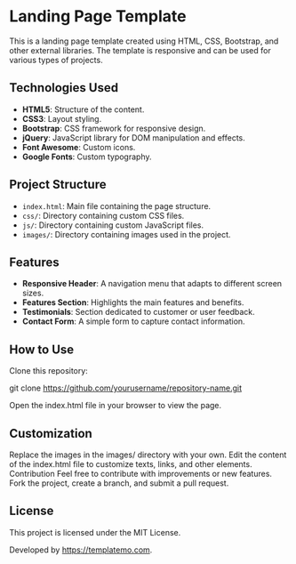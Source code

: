 # Landing Page Template

This is a landing page template created using HTML, CSS, Bootstrap, and other external libraries. The template is responsive and can be used for various types of projects.

## Technologies Used

- **HTML5**: Structure of the content.
- **CSS3**: Layout styling.
- **Bootstrap**: CSS framework for responsive design.
- **jQuery**: JavaScript library for DOM manipulation and effects.
- **Font Awesome**: Custom icons.
- **Google Fonts**: Custom typography.

## Project Structure

- `index.html`: Main file containing the page structure.
- `css/`: Directory containing custom CSS files.
- `js/`: Directory containing custom JavaScript files.
- `images/`: Directory containing images used in the project.

## Features

- **Responsive Header**: A navigation menu that adapts to different screen sizes.
- **Features Section**: Highlights the main features and benefits.
- **Testimonials**: Section dedicated to customer or user feedback.
- **Contact Form**: A simple form to capture contact information.

## How to Use

  Clone this repository:
  
   git clone https://github.com/yourusername/repository-name.git
   
Open the index.html file in your browser to view the page.

## Customization

Replace the images in the images/ directory with your own.
Edit the content of the index.html file to customize texts, links, and other elements.
Contribution
Feel free to contribute with improvements or new features. Fork the project, create a branch, and submit a pull request.

## License
This project is licensed under the MIT License.

Developed by https://templatemo.com.
